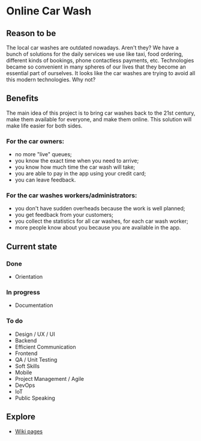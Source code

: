 # Online Car Wash
## Reason to be
The local car washes are outdated nowadays. Aren't they? We have a bunch of solutions for the daily services we use like taxi, food ordering, different kinds of bookings, phone contactless payments, etc. Technologies became so convenient in many spheres of our lives that they become an essential part of ourselves. It looks like the car washes are trying to avoid all this modern technologies. Why not?

## Benefits
The main idea of this project is to bring car washes back to the 21st century, make them available for everyone, and make them online. This solution will make life easier for both sides. 
### For the car owners:
* no more "live" queues;
* you know the exact time when you need to arrive;
* you know how much time the car wash will take;
* you are able to pay in the app using your credit card;
* you can leave feedback.

### For the car washes workers/administrators:
* you don't have sudden overheads because the work is well planned;
* you get feedback from your customers;
* you collect the statistics for all car washes, for each car wash worker;
* more people know about you because you are available in the app.

## Current state
### Done
* Orientation
### In progress
* Documentation
### To do
* Design / UX / UI
* Backend
* Efficient Communication
* Frontend
* QA / Unit Testing
* Soft Skills
* Mobile
* Project Management / Agile
* DevOps
* IoT
* Public Speaking

## Explore
* [Wiki pages](https://github.com/ExxaD/online-car-wash/wiki)

